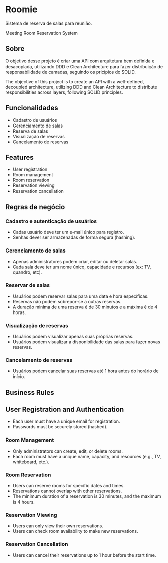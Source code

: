 # Roomie

Sistema de reserva de salas para reunião.

Meeting Room Reservation System

## Sobre

O objetivo desse projeto é criar uma API com arquitetura bem definida e desacoplada, utilizando DDD e Clean Architecture para fazer distribuição de responsabilidade de camadas, seguindo os pricípios do SOLID.

The objective of this project is to create an API with a well-defined, decoupled architecture, utilizing DDD and Clean Architecture to distribute responsibilities across layers, following SOLID principles.

## Funcionalidades

- Cadastro de usuários
- Gerenciamento de salas
- Reserva de salas
- Visualização de reservas
- Cancelamento de reservas

## Features

- User registration
- Room management
- Room reservation
- Reservation viewing
- Reservation cancellation

## Regras de negócio

### Cadastro e autenticação de usuários

- Cadas usuário deve ter um e-mail único para registro.
- Senhas dever ser armazenadas de forma segura (hashing).

### Gerenciamento de salas

- Apenas administratores podem criar, editar ou deletar salas.
- Cada sala deve ter um nome único, capacidade e recursos (ex: TV, quandro, etc).

### Reservar de salas

- Usuários podem reservar salas para uma data e hora específicas.
- Reservas não podem sobrepor-se a outras reservas.
- A duração miníma de uma reserva é de 30 minutos e a máxima é de 4 horas.

### Visualização de reservas

- Usuários podem visualizar apenas suas próprias reservas.
- Usuários podem visualizar a disponibilidade das salas para fazer novas reservas.

### Cancelamento de reservas

- Usuários podem cancelar suas reservas até 1 hora antes do horário de início.

## Business Rules

## User Registration and Authentication

- Each user must have a unique email for registration.
- Passwords must be securely stored (hashed).

### Room Management
- Only administrators can create, edit, or delete rooms.
- Each room must have a unique name, capacity, and resources (e.g., TV, whiteboard, etc.).

### Room Reservation
- Users can reserve rooms for specific dates and times.
- Reservations cannot overlap with other reservations.
- The minimum duration of a reservation is 30 minutes, and the maximum is 4 hours.

### Reservation Viewing
- Users can only view their own reservations.
- Users can check room availability to make new reservations.

### Reservation Cancellation
- Users can cancel their reservations up to 1 hour before the start time.

